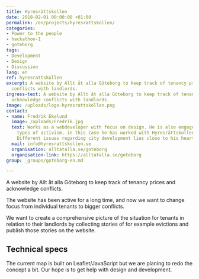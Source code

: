 ```yaml
---
title: Hyresrättskollen
date: 2018-02-01 00:00:00 +01:00
permalink: /en/projects/hyresrattskollen/
categories:
- Power to the people
- hackathon-1
- goteborg
tags:
- Development
- Design
- Discussion
lang: en
ref: hyresrattskollen
excerpt: A website by Allt åt alla Göteborg to keep track of tenancy prices and acknowledge
  conflicts with landlords.
ingress-text: A website by Allt åt alla Göteborg to keep track of tenancy prices and
  acknowledge conflicts with landlords.
image: /uploads/logo-hyresrattskollen.png
contact:
- name: Fredrik Ekelund
  image: /uploads/Fredrik.jpg
  text: Works as a webdeveloper with focus on design. He is also engaged in different
    types of activism, in this case he has worked with Hyresrättskollen since 2015.
    Different issues regarding city development lies close to his heart.
  mail: info@hyresrattskollen.se
  organisation: alltatalla.se/goteborg
  organisation-link: https://alltatalla.se/goteborg
group: _groups/goteborg-en.md

---
```


A website by Allt åt alla Göteborg to keep track of tenancy prices and acknowledge conflicts.

The website has been active for a long time, and now we want to change focus from individual tenants to bigger conflicts.

We want to create a comprehensive picture of the situation for tenants in relation to their landlords by collecting stories of for example evictions and publish those stories on the website.

## Technical specs

The current map is built on Leaflet/JavaScript but we are planing to redo the concept a bit. Our hope is to get help with design and development.
